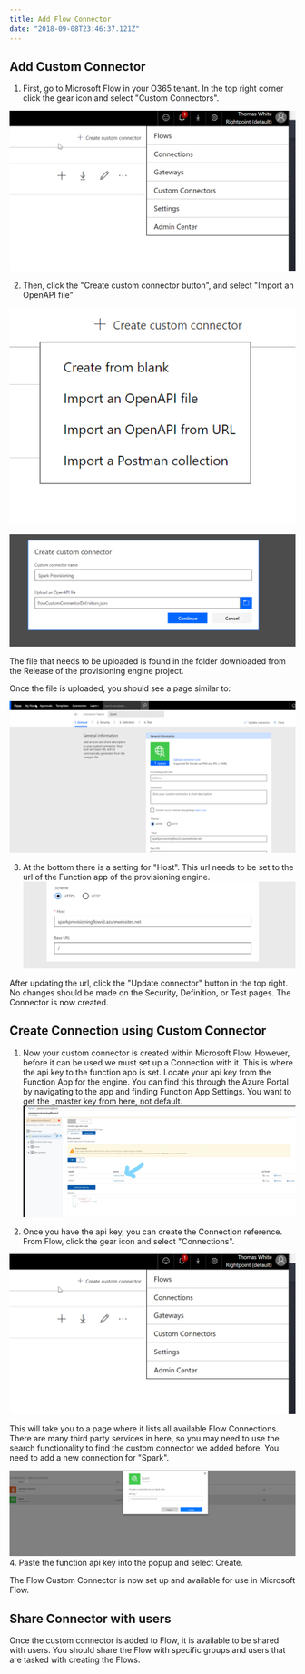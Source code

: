 ```yaml
---
title: Add Flow Connector
date: "2018-09-08T23:46:37.121Z"
---
```


## Add Custom Connector

1. First, go to Microsoft Flow in your O365 tenant. In the top right corner click the gear icon and select "Custom Connectors".

![customconnectormenu](customconnectormenu.png)

2. Then, click the "Create custom connector button", and select "Import an OpenAPI file"

![importopenapiprofile](importopenapifile.png)

![uploadconnectorfile](uploadconnectorfile.png)

The file that needs to be uploaded is found in the folder downloaded from the Release of the provisioning engine project.

Once the file is uploaded, you should see a page similar to:

![updateconnectorsettings](updateconnectorsettings.png)

3. At the bottom there is a setting for "Host". This url needs to be set to the url of the Function app of the provisioning engine.
![sethosturl](sethosturl.png)


After updating the url, click the "Update connector" button in the top right. No changes should be made on the Security, Definition, or Test pages. The Connector is now created.

## Create Connection using Custom Connector

1. Now your custom connector is created within Microsoft Flow. However, before it can be used we must set up a Connection with it. This is where the api key to the function app is set. Locate your api key from the Function App for the engine. You can find this through the Azure Portal by navigating to the app and finding Function App Settings. You want to get the _master key from here, not default.
![functionappapikey](functionappapikey.jpg)

2. Once you have the api key, you can create the Connection reference. From Flow, click the gear icon and select "Connections".

![customconnectormenu](customconnectormenu.png)

This will take you to a page where it lists all available Flow Connections. There are many third party services in here, so you may need to use the search functionality to find the custom connector we added before. You need to add a new connection for "Spark".

![addapikey](addapikey.png)
4. Paste the function api key into the popup and select Create.

The Flow Custom Connector is now set up and available for use in Microsoft Flow.

## Share Connector with users
Once the custom connector is added to Flow, it is available to be shared with users. You should share the Flow with specific groups and users that are tasked with creating the Flows. 